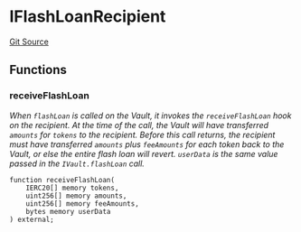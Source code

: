 # IFlashLoanRecipient
[Git Source](https://github.com/alchemix-finance/alchemix-v2-dao/blob/d8d0b0d485c418b8ae578e8607716a71a6b37bf6/src/interfaces/balancer/IFlashLoanRecipient.sol)


## Functions
### receiveFlashLoan

*When `flashLoan` is called on the Vault, it invokes the `receiveFlashLoan` hook on the recipient.
At the time of the call, the Vault will have transferred `amounts` for `tokens` to the recipient. Before this
call returns, the recipient must have transferred `amounts` plus `feeAmounts` for each token back to the
Vault, or else the entire flash loan will revert.
`userData` is the same value passed in the `IVault.flashLoan` call.*


```solidity
function receiveFlashLoan(
    IERC20[] memory tokens,
    uint256[] memory amounts,
    uint256[] memory feeAmounts,
    bytes memory userData
) external;
```

